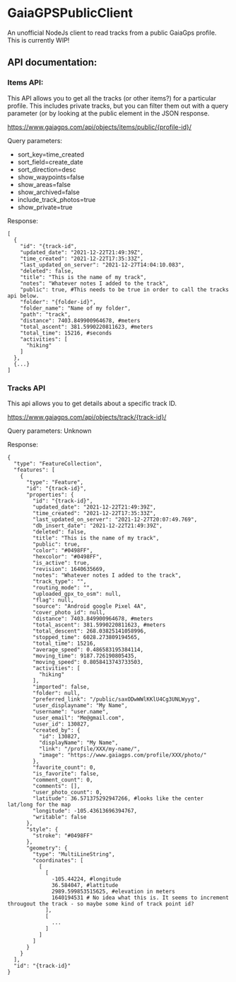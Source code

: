 # GaiaGPSPublicClient
An unofficial NodeJs client to read tracks from a public GaiaGps profile. This is currently WIP!


## API documentation:


### Items API:
This API allows you to get all the tracks (or other items?) for a particular profile. This includes private tracks, but you can filter them out with a query parameter (or by looking at the public element in the JSON response.

https://www.gaiagps.com/api/objects/items/public/{profile-id}/

Query parameters:
- sort_key=time_created
- sort_field=create_date
- sort_direction=desc
- show_waypoints=false
- show_areas=false
- show_archived=false
- include_track_photos=true
- show_private=true

Response:

```
[
  {
    "id": "{track-id",
    "updated_date": "2021-12-22T21:49:39Z",
    "time_created": "2021-12-22T17:35:33Z",
    "last_updated_on_server": "2021-12-27T14:04:10.083",
    "deleted": false,
    "title": "This is the name of my track",
    "notes": "Whatever notes I added to the track",
    "public": true, #This needs to be true in order to call the tracks api below.
    "folder": "{folder-id}",
    "folder_name": "Name of my folder",
    "path": "track",
    "distance": 7403.849900964678, #meters
    "total_ascent": 381.5990220811623, #meters
    "total_time": 15216, #seconds
    "activities": [
      "hiking"
    ]
  },
  {...}
]
```


### Tracks API
This api allows you to get details about a specific track ID. 

https://www.gaiagps.com/api/objects/track/{track-id}/

Query parameters: Unknown

Response:

```
{
  "type": "FeatureCollection",
  "features": [
    {
      "type": "Feature",
      "id": "{track-id}",
      "properties": {
        "id": "{track-id}",
        "updated_date": "2021-12-22T21:49:39Z",
        "time_created": "2021-12-22T17:35:33Z",
        "last_updated_on_server": "2021-12-27T20:07:49.769",
        "db_insert_date": "2021-12-22T21:49:39Z",
        "deleted": false,
        "title": "This is the name of my track",
        "public": true,
        "color": "#0498FF",
        "hexcolor": "#0498FF",
        "is_active": true,
        "revision": 1640635669,
        "notes": "Whatever notes I added to the track",
        "track_type": "",
        "routing_mode": "",
        "uploaded_gpx_to_osm": null,
        "flag": null,
        "source": "Android google Pixel 4A",
        "cover_photo_id": null,
        "distance": 7403.849900964678, #meters
        "total_ascent": 381.5990220811623, #meters
        "total_descent": 268.03825141058996,
        "stopped_time": 6028.273809194565,
        "total_time": 15216,
        "average_speed": 0.486583195384114,
        "moving_time": 9187.726190805435,
        "moving_speed": 0.8058413743733503,
        "activities": [
          "hiking"
        ],
        "imported": false,
        "folder": null,
        "preferred_link": "/public/saxODwWWlKKlU4Cg3UNLWyyg",
        "user_displayname": "My Name",
        "username": "user.name",
        "user_email": "Me@gmail.com",
        "user_id": 130827,
        "created_by": {
          "id": 130827,
          "displayName": "My Name",
          "link": "/profile/XXX/my-name/",
          "image": "https://www.gaiagps.com/profile/XXX/photo/"
        },
        "favorite_count": 0,
        "is_favorite": false,
        "comment_count": 0,
        "comments": [],
        "user_photo_count": 0,
        "latitude": 36.571375292947266, #looks like the center lat/long for the map
        "longitude": -105.43613696394767,
        "writable": false
      },
      "style": {
        "stroke": "#0498FF"
      },
      "geometry": {
        "type": "MultiLineString",
        "coordinates": [
          [
            [
              -105.44224, #longitude
              36.584047, #lattitude
              2989.599853515625, #elevation in meters
              1640194531 # No idea what this is. It seems to increment througout the track - so maybe some kind of track point id?
            ],
            [
              ...
            ]
          ]
        ]
      }
    }
  ],
  "id": "{track-id}"
}
```
